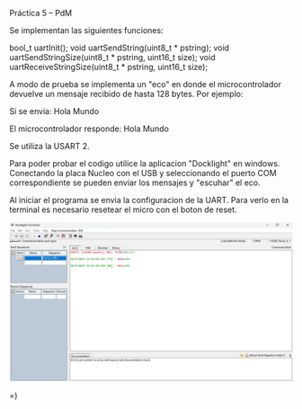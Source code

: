Práctica 5 – PdM

Se implementan las siguientes funciones:

bool_t uartInit();
void uartSendString(uint8_t * pstring);
void uartSendStringSize(uint8_t * pstring, uint16_t size);
void uartReceiveStringSize(uint8_t * pstring, uint16_t size);

A modo de prueba se implementa un "eco" en donde el microcontrolador devuelve un mensaje recibido de hasta 128 bytes.
Por ejemplo:

Si se envia: Hola Mundo <CR>

El microcontrolador responde: Hola Mundo <CR> 

Se utiliza la USART 2.

Para poder probar el codigo utilice la aplicacion "Docklight" en windows. Conectando la placa Nucleo con el USB y seleccionando el puerto COM correspondiente se pueden enviar los mensajes y "escuhar" el eco.

Al iniciar el programa se envia la configuracion de la UART. Para verlo en la terminal es necesario resetear el micro con el boton de reset.

![Ejemplo de funcionamiento](Docklight.jpeg)

=)


